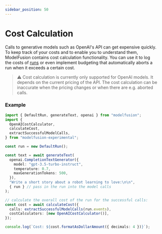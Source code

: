 ```yaml
---
sidebar_position: 50
---
```


# Cost Calculation

Calls to generative models such as OpenAI's API can get expensive quickly. To keep track of your costs and to enable you to understand them, ModelFusion contains cost calculation functionality. You can use it to log the costs of [runs](/guide/util/run) or even implement budgeting that automatically aborts a run when it exceeds a certain cost.

> ⚠️ Cost calculation is currently only supported for OpenAI models. It depends on the current pricing of the API. The cost calculation can be inaccurate when the pricing changes or when there are e.g. aborted calls.

### Example

```ts
import { DefaultRun, generateText, openai } from "modelfusion";
import {
  OpenAICostCalculator,
  calculateCost,
  extractSuccessfulModelCalls,
} from "modelfusion-experimental";

const run = new DefaultRun();

const text = await generateText(
  openai.CompletionTextGenerator({
    model: "gpt-3.5-turbo-instruct",
    temperature: 0.7,
    maxGenerationTokens: 500,
  }),
  "Write a short story about a robot learning to love:\n\n",
  { run } // pass in the run into the model calls
);

// calculate the overall cost of the run for the successful calls:
const cost = await calculateCost({
  calls: extractSuccessfulModelCalls(run.events),
  costCalculators: [new OpenAICostCalculator()],
});

console.log(`Cost: ${cost.formatAsDollarAmount({ decimals: 4 })}`);
```
